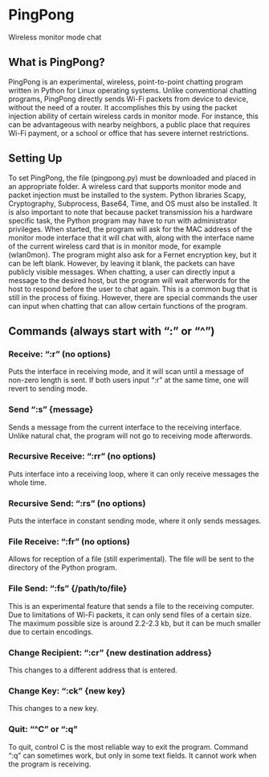 # PingPong
Wireless monitor mode chat

## What is PingPong?

PingPong is an experimental, wireless, point-to-point chatting program written in Python for Linux operating systems. Unlike conventional chatting programs, PingPong directly sends
Wi-Fi packets from device to device, without the need of a router. It accomplishes this by using the packet injection ability of certain wireless cards in monitor mode. For instance, this can be 	advantageous with nearby neighbors, a public place that requires Wi-Fi payment, or a school or office that has severe internet restrictions.

## Setting Up

To set PingPong, the file (pingpong.py) must be downloaded and placed in an appropriate folder. A wireless card that supports monitor mode and packet injection must be installed to the
system. Python libraries Scapy, Cryptography, Subprocess, Base64, Time, and OS must also be installed. It is also important to note that because packet transmission his a hardware specific 
task, the Python program may have to run with administrator privileges. When started, the program will ask for the MAC address of the monitor mode interface that it will chat with, along with
the interface name of the current wireless card that is in monitor mode, for example (wlan0mon). The program might also ask for a Fernet encryption key, but it can be left blank. However, 
by leaving it blank, the packets can have publicly visible messages. When chatting, a user can directly input a message to the desired host, but the program will wait afterwords for the host
to respond before the user to chat again. This is a common bug that is still in the process of fixing. However, there are special commands the user can input when chatting that can allow 
certain functions of the program.

## Commands (always start with “:” or “^”)

### Receive: “:r” (no options)
	
Puts the interface in receiving mode, and it will scan until a message of non-zero length is sent. If both users input “:r” at the same time, one will revert to sending mode.

### Send “:s” {message}

Sends a message from the current interface to the receiving interface. Unlike natural chat, the program will not go to receiving mode afterwords. 

### Recursive Receive: “:rr” (no options)

Puts interface into a receiving loop, where it can only receive messages the whole time. 

### Recursive Send: “:rs” (no options)

Puts the interface in constant sending mode, where it only sends messages.

### File Receive:  “:fr” (no options)

Allows for reception of a file (still experimental). The file will be sent to the directory of the Python program.

### File Send: “:fs” {/path/to/file}

This is an experimental feature that sends a file to the receiving computer. Due to limitations of Wi-Fi packets, it can only send files of a certain size. The maximum possible size 
is around 2.2-2.3 kb, but it can be much smaller due to certain encodings.

### Change Recipient: “:cr” {new destination address}

This changes to a different address that is entered.

### Change Key: “:ck” {new key}

This changes to a new key.

### Quit: “^C” or “:q”

To quit, control C is the most reliable way to exit the program. Command “:q” can sometimes work, but only in some text fields. It cannot work when the program is receiving.
